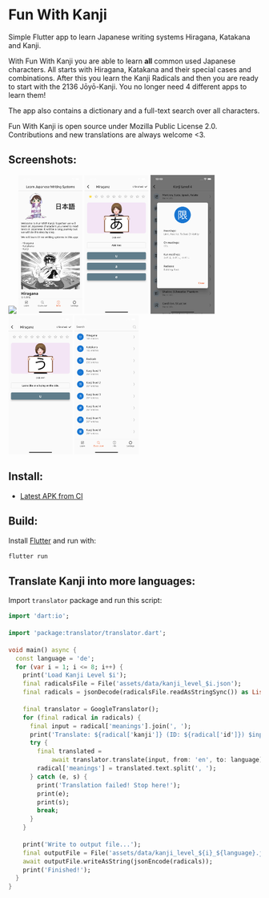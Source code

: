 # Fun With Kanji

Simple Flutter app to learn Japanese writing systems Hiragana, Katakana and Kanji.

With Fun With Kanji you are able to learn **all** common used Japanese characters. All starts with Hiragana, Katakana and their special cases and combinations. After this you learn the Kanji Radicals and then you are ready to start with the 2136 Jōyō-Kanji. You no longer need 4 different apps to learn them!

The app also contains a dictionary and a full-text search over all characters.

Fun With Kanji is open source under Mozilla Public License 2.0. Contributions and new translations are always welcome <3.

## Screenshots:

<p float="left">
  <img src="assets/Simulator Screen Shot - iPhone 13 Pro - 2022-05-20 at 10.39.58.png" width="128" />
  <img src="assets/screenshots/Simulator Screen Shot - iPhone 13 Pro - 2022-05-20 at 10.40.09.png" width="128" /> 
  <img src="assets/screenshots/Simulator Screen Shot - iPhone 13 Pro - 2022-05-20 at 10.39.35.png" width="128" />
  <img src="assets/screenshots/Simulator Screen Shot - iPhone 13 Pro - 2022-05-20 at 10.40.18.png" width="128" />
  <img src="assets/screenshots/Simulator Screen Shot - iPhone 13 Pro - 2022-05-20 at 10.39.19.png" width="128" />
  <img src="assets/screenshots/Simulator Screen Shot - iPhone 13 Pro - 2022-05-20 at 10.40.04.png" width="128" />
</p>



## Install:

- [Latest APK from CI](https://gitlab.com/krillefear/funny-kanji/-/jobs/artifacts/main/browse?job=build_apk)

## Build:

Install [Flutter](https://flutter.dev) and run with:

```sh
flutter run
```

## Translate Kanji into more languages:

Import `translator` package and run this script:

```dart
import 'dart:io';

import 'package:translator/translator.dart';

void main() async {
  const language = 'de';
  for (var i = 1; i <= 8; i++) {
    print('Load Kanji Level $i');
    final radicalsFile = File('assets/data/kanji_level_$i.json');
    final radicals = jsonDecode(radicalsFile.readAsStringSync()) as List;

    final translator = GoogleTranslator();
    for (final radical in radicals) {
      final input = radical['meanings'].join(', ');
      print('Translate: ${radical['kanji']} (ID: ${radical['id']}) $input ...');
      try {
        final translated =
            await translator.translate(input, from: 'en', to: language);
        radical['meanings'] = translated.text.split(', ');
      } catch (e, s) {
        print('Translation failed! Stop here!');
        print(e);
        print(s);
        break;
      }
    }

    print('Write to output file...');
    final outputFile = File('assets/data/kanji_level_${i}_${language}.json');
    await outputFile.writeAsString(jsonEncode(radicals));
    print('Finished!');
  }
}
```
